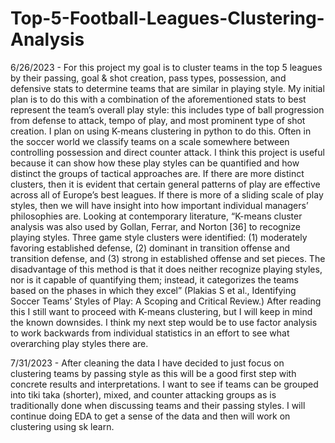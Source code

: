 # Top-5-Football-Leagues-Clustering-Analysis

6/26/2023 - For this project my goal is to cluster teams in the top 5 leagues by their passing, goal & shot creation, pass types, possession, and defensive stats to determine teams that are similar in playing style. My initial plan is to do this with a combination of the aforementioned stats to best represent the team’s overall play style: this includes type of ball progression from defense to attack, tempo of play, and most prominent type of shot creation. I plan on using K-means clustering in python to do this. Often in the soccer world we classify teams on a scale somewhere between controlling possession and direct counter attack. I think this project is useful because it can show how these play styles can be quantified and how distinct the groups of tactical approaches are. If there are more distinct clusters, then it is evident that certain general patterns of play are effective across all of Europe’s best leagues. If there is more of a sliding scale of play styles, then we will have insight into how important individual managers’ philosophies are. Looking at contemporary literature, “K-means cluster analysis was also used by Gollan, Ferrar, and Norton [36] to recognize playing styles. Three game style clusters were identified: (1) moderately favoring established defense, (2) dominant in transition offense and transition defense, and (3) strong in established offense and set pieces. The disadvantage of this method is that it does neither recognize playing styles, nor is it capable of quantifying them; instead, it categorizes the teams based on the phases in which they excel” (Plakias S et al., Identifying Soccer Teams’ Styles of Play: A Scoping and Critical Review.) After reading this I still want to proceed with K-means clustering, but I will keep in mind the known downsides. I think my next step would be to use factor analysis to work backwards from individual statistics in an effort to see what overarching play styles there are.

7/31/2023 - After cleaning the data I have decided to just focus on clustering teams by passing style as this will be a good first step with concrete results and interpretations. I want to see if teams can be grouped into tiki taka (shorter), mixed, and counter attacking groups as is traditionally done when discussing teams and their passing styles. I will continue doing EDA to get a sense of the data and then will work on clustering using sk learn.
